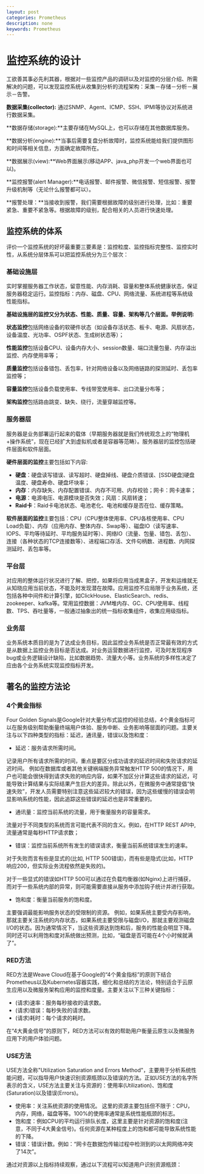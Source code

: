```yaml
---
layout: post
categories: Prometheus
description: none
keywords: Prometheus
---
```

# 监控系统的设计
工欲善其事必先利其器，根据对一些监控产品的调研以及对监控的分层介绍、所需解决的问题，可以发现监控系统从收集到分析的流程架构：采集－存储－分析－展示－告警。

**数据采集(collector):** 通过SNMP、Agent、ICMP、SSH、IPMI等协议对系统进行数据采集。

**数据存储(storage):**主要存储在MySQL上，也可以存储在其他数据库服务。

**数据分析(engine):**当事后需要复盘分析故障时，监控系统能给我们提供图形和时间等相关信息，方面确定故障所在。

**数据展示(view):**Web界面展示(移动APP、java_php开发一个web界面也可以)。

**监控报警(alert Manager):**电话报警、邮件报警、微信报警、短信报警、报警升级机制等（无论什么报警都可以）。

**报警处理：**当接收到报警，我们需要根据故障的级别进行处理，比如：重要紧急、重要不紧急等。根据故障的级别，配合相关的人员进行快速处理。


## 监控系统的体系

评价一个监控系统的好坏最重要三要素是：监控粒度、监控指标完整性、监控实时性，从系统分层体系可以把监控系统分为三个层次：

### 基础设施层

实时掌握服务器工作状态，留意性能、内存消耗、容量和整体系统健康状态，保证服务器稳定运行。监控指标：内存、磁盘、CPU、网络流量、系统进程等系统级性能指标。

**基础设施层的监控又分为状态、性能、质量、容量、架构等几个层面。举例说明:**

**状态监控**包括网络设备的软硬件状态（如设备存活状态、板卡、电源、风扇状态，设备温度、光功率、OSPF状态、生成树状态等）；

**性能监控**包括设备CPU、设备内存大小、session数量、端口流量包量、内存溢出监控、内存使用率等；

**质量监控**包括设备错包、丢包率，针对网络设备以及网络链路的探测延时、丢包率监控等；

**容量监控**包括设备负载使用率、专线带宽使用率、出口流量分布等；

**架构监控**包括路由跳变、缺失、绕行，流量穿越监控等。

### 服务器层

服务器是业务部署运行起来的载体（早期服务器就是我们传统观念上的“物理机+操作系统”，现在已经扩大到虚拟机或者是容器等范畴）。服务器层的监控包括硬件层面和软件层面。

**硬件层面的监控**主要包括如下内容:

- **硬盘**：硬盘读写错误、读写超时、硬盘掉线、硬盘介质错误、[SSD硬盘]硬盘温度、硬盘寿命、硬盘坏块率；
- **内存**：内存缺失、内存配置错误、内存不可用、内存校验；网卡：网卡速率；
- **电源**：电源电压、电源模块是否失效；风扇：风扇转速；
- **Raid卡**：Raid卡电池状态、电池老化、电池和缓存是否在位、缓存策略。

**软件层面的监控**主要包括：CPU（CPU整体使用率、CPU各核使用率、CPU Load负载）、内存（应用内存、整体内存、Swap等）、磁盘IO（读写速率、IOPS、平均等待延时、平均服务延时等）、网络IO（流量、包量、错包、丢包）、连接（各种状态的TCP连接数等）、进程端口存活、文件句柄数、进程数、内网探测延时、丢包率等。

### 平台层

对应用的整体运行状况进行了解、把控，如果将应用当成黑盒子，开发和运维就无从知晓应用当前状态，不能及时发现潜在故障。应用监控不应局限于业务系统，还包括各种中间件和计算引擎，如ClickHouse、ElasticSearch、redis、zookeeper、kafka等。常用监控数据：JVM堆内存、GC、CPU使用率、线程数、TPS、吞吐量等，一般通过抽象出的统一指标收集组件，收集应用级指标。

### 业务层

业务系统本质目的是为了达成业务目标，因此监控业务系统是否正常最有效的方式是从数据上监控业务目标是否达成。对业务运营数据进行监控，可及时发现程序bug或业务逻辑设计缺陷，比如数据趋势、流量大小等。业务系统的多样性决定了应由各个业务系统实现监控指标开发。

## 著名的监控方法论

### **4个黄金指标**

Four Golden Signals是Google针对大量分布式监控的经验总结，4个黄金指标可以在服务级别帮助衡量终端用户体验、服务中断、业务影响等层面的问题。主要关注与以下四种类型的指标：延迟，通讯量，错误以及饱和度：

- 延迟：服务请求所需时间。

记录用户所有请求所需的时间，重点是要区分成功请求的延迟时间和失败请求的延迟时间。 例如在数据库或者其他关键祸端服务异常触发HTTP 500的情况下，用户也可能会很快得到请求失败的响应内容，如果不加区分计算这些请求的延迟，可能导致计算结果与实际结果产生巨大的差异。除此以外，在微服务中通常提倡“快速失败”，开发人员需要特别注意这些延迟较大的错误，因为这些缓慢的错误会明显影响系统的性能，因此追踪这些错误的延迟也是非常重要的。

- 通讯量：监控当前系统的流量，用于衡量服务的容量需求。

流量对于不同类型的系统而言可能代表不同的含义。例如，在HTTP REST API中, 流量通常是每秒HTTP请求数；

- 错误：监控当前系统所有发生的错误请求，衡量当前系统错误发生的速率。

对于失败而言有些是显式的(比如, HTTP 500错误)，而有些是隐式(比如，HTTP响应200，但实际业务流程依然是失败的)。

对于一些显式的错误如HTTP 500可以通过在负载均衡器(如Nginx)上进行捕获，而对于一些系统内部的异常，则可能需要直接从服务中添加钩子统计并进行获取。

- 饱和度：衡量当前服务的饱和度。

主要强调最能影响服务状态的受限制的资源。 例如，如果系统主要受内存影响，那就主要关注系统的内存状态，如果系统主要受限与磁盘I/O，那就主要观测磁盘I/O的状态。因为通常情况下，当这些资源达到饱和后，服务的性能会明显下降。同时还可以利用饱和度对系统做出预测，比如，“磁盘是否可能在4个小时候就满了”。

### **RED方法**

RED方法是Weave Cloud在基于Google的“4个黄金指标”的原则下结合Prometheus以及Kubernetes容器实践，细化和总结的方法论，特别适合于云原生应用以及微服务架构应用的监控和度量。主要关注以下三种关键指标：

- (请求)速率：服务每秒接收的请求数。
- (请求)错误：每秒失败的请求数。
- (请求)耗时：每个请求的耗时。

在“4大黄金信号”的原则下，RED方法可以有效的帮助用户衡量云原生以及微服务应用下的用户体验问题。

### **USE方法**

USE方法全称"Utilization Saturation and Errors Method"，主要用于分析系统性能问题，可以指导用户快速识别资源瓶颈以及错误的方法。正如USE方法的名字所表示的含义，USE方法主要关注与资源的：使用率(Utilization)、饱和度(Saturation)以及错误(Errors)。

- 使用率：关注系统资源的使用情况。 这里的资源主要包括但不限于：CPU，内存，网络，磁盘等等。100%的使用率通常是系统性能瓶颈的标志。
- 饱和度：例如CPU的平均运行排队长度，这里主要是针对资源的饱和度(注意，不同于4大黄金信号)。任何资源在某种程度上的饱和都可能导致系统性能的下降。
- 错误：错误计数。例如：“网卡在数据包传输过程中检测到的以太网网络冲突了14次”。

通过对资源以上指标持续观察，通过以下流程可以知道用户识别资源瓶颈：